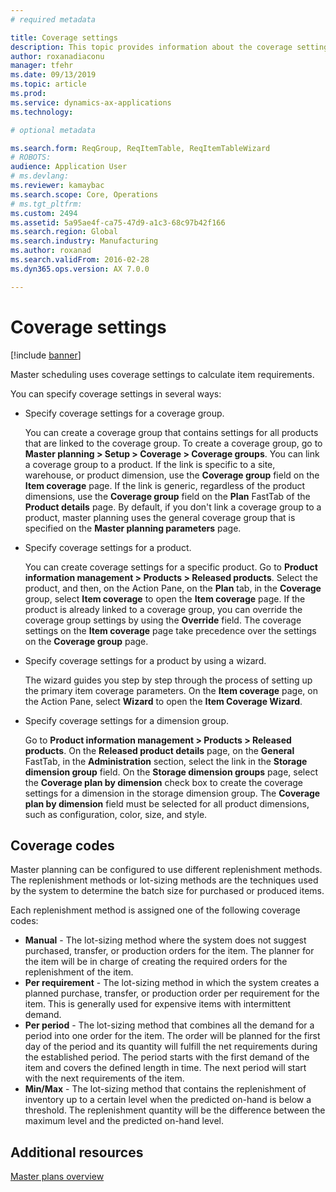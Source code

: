 ```yaml
---
# required metadata

title: Coverage settings
description: This topic provides information about the coverage settings that master scheduling uses to calculate item requirements.
author: roxanadiaconu
manager: tfehr
ms.date: 09/13/2019
ms.topic: article
ms.prod: 
ms.service: dynamics-ax-applications
ms.technology: 

# optional metadata

ms.search.form: ReqGroup, ReqItemTable, ReqItemTableWizard
# ROBOTS: 
audience: Application User
# ms.devlang: 
ms.reviewer: kamaybac
ms.search.scope: Core, Operations
# ms.tgt_pltfrm: 
ms.custom: 2494
ms.assetid: 5a95ae4f-ca75-47d9-a1c3-68c97b42f166
ms.search.region: Global
ms.search.industry: Manufacturing
ms.author: roxanad
ms.search.validFrom: 2016-02-28
ms.dyn365.ops.version: AX 7.0.0

---
```


# Coverage settings

[!include [banner](../includes/banner.md)]

Master scheduling uses coverage settings to calculate item requirements.

You can specify coverage settings in several ways:

- Specify coverage settings for a coverage group.

    You can create a coverage group that contains settings for all products that are linked to the coverage group. To create a coverage group, go to **Master planning &gt; Setup &gt; Coverage &gt; Coverage groups**. You can link a coverage group to a product. If the link is specific to a site, warehouse, or product dimension, use the **Coverage group** field on the **Item coverage** page. If the link is generic, regardless of the product dimensions, use the **Coverage group** field on the **Plan** FastTab of the **Product details** page. By default, if you don't link a coverage group to a product, master planning uses the general coverage group that is specified on the **Master planning parameters** page.

- Specify coverage settings for a product.

    You can create coverage settings for a specific product. Go to **Product information management &gt; Products &gt; Released products**. Select the product, and then, on the Action Pane, on the **Plan** tab, in the **Coverage** group, select **Item coverage** to open the **Item coverage** page. If the product is already linked to a coverage group, you can override the coverage group settings by using the **Override** field. The coverage settings on the **Item coverage** page take precedence over the settings on the **Coverage group** page.

- Specify coverage settings for a product by using a wizard.

    The wizard guides you step by step through the process of setting up the primary item coverage parameters. On the **Item coverage** page, on the Action Pane, select **Wizard** to open the **Item Coverage Wizard**.

- Specify coverage settings for a dimension group.

    Go to **Product information management &gt; Products &gt; Released products**. On the **Released product details** page, on the **General** FastTab, in the **Administration** section, select the link in the **Storage dimension group** field. On the **Storage dimension groups** page, select the **Coverage plan by dimension** check box to create the coverage settings for a dimension in the storage dimension group. The **Coverage plan by dimension** field must be selected for all product dimensions, such as configuration, color, size, and style.


## Coverage codes

Master planning can be configured to use different replenishment methods. The replenishment methods or lot-sizing methods are the techniques used by the system to determine the batch size for purchased or produced items. 

Each replenishment method is assigned one of the following coverage codes:

- **Manual** - The lot-sizing method where the system does not suggest purchased, transfer, or production orders for the item. The planner for the item will be in charge of creating the required orders for the replenishment of the item.
- **Per requirement** - The lot-sizing method in which the system creates a planned purchase, transfer, or production order per requirement for the item. This is generally used for expensive items with intermittent demand.  
- **Per period** - The lot-sizing method that combines all the demand for a period into one order for the item. The order will be planned for the first day of the period and its quantity will fulfill the net requirements during the established period. The period starts with the first demand of the item and covers the defined length in time. The next period will start with the next requirements of the item.
- **Min/Max** - The lot-sizing method that contains the replenishment of inventory up to a certain level when the predicted on-hand is below a threshold. The replenishment quantity will be the difference between the maximum level and the predicted on-hand level.


## Additional resources

[Master plans overview](master-plans.md)
